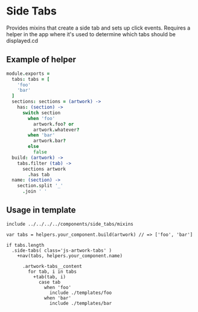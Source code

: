 # Side Tabs

Provides mixins that create a side tab and sets up click events. Requires a helper in the app where it's used to determine which tabs should be displayed.cd

## Example of helper

```coffeescript
module.exports =
  tabs: tabs = [
    'foo'
    'bar'
  ]
  sections: sections = (artwork) ->
    has: (section) ->
      switch section
        when 'foo'
          artwork.foo? or
          artwork.whatever?
        when 'bar'
          artwork.bar?
        else
          false
  build: (artwork) ->
    tabs.filter (tab) ->
      sections artwork
        .has tab
  name: (section) ->
    section.split '_'
      .join ' '
```

## Usage in template

```
include ../../../../components/side_tabs/mixins

var tabs = helpers.your_component.build(artwork) // => ['foo', 'bar']

if tabs.length
  .side-tabs( class='js-artwork-tabs' )
    +nav(tabs, helpers.your_component.name)

      .artwork-tabs__content
        for tab, i in tabs
          +tab(tab, i)
            case tab
              when 'foo'
                include ./templates/foo
              when 'bar'
                include ./templates/bar
```
